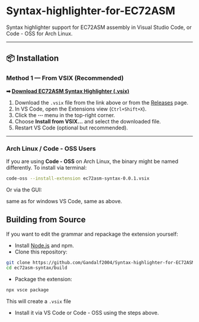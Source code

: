 # Syntax-highlighter-for-EC72ASM

Syntax highlighter support for EC72ASM assembly in Visual Studio Code, or Code - OSS for Arch Linux.

---

## 📦 Installation

### Method 1 — From VSIX (Recommended)

**➡ [Download EC72ASM Syntax Highlighter (.vsix)](https://github.com/Gandalf2004/Syntax-highlighter-for-EC72ASM/releases/latest/download/ec72asm-syntax-0.0.1.vsix)**

1. Download the `.vsix` file from the link above or from the [Releases](https://github.com/Gandalf2004/Syntax-highlighter-for-EC72ASM/releases) page.  
2. In VS Code, open the Extensions view (`Ctrl+Shift+X`).  
3. Click the **⋯** menu in the top-right corner.  
4. Choose **Install from VSIX...** and select the downloaded file.  
5. Restart VS Code (optional but recommended).

---

### Arch Linux / Code - OSS Users

If you are using **Code - OSS** on Arch Linux, the binary might be named differently. To install via terminal:

```bash
code-oss --install-extension ec72asm-syntax-0.0.1.vsix
```
Or via the GUI:
  
  same as for windows VS Code, same as above.

## Building from Source
If you want to edit the grammar and repackage the extension yourself:
  - Install [Node.js](https://nodejs.org/en/download) and npm.
  - Clone this repository:
```bash
git clone https://github.com/Gandalf2004/Syntax-highlighter-for-EC72ASM.git
cd ec72asm-syntax/build
```
  - Package the extension:
```bash
npx vsce package
```
  This will create a `.vsix` file
  - Install it via VS Code or Code - OSS using the steps above.

